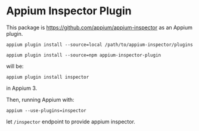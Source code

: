 # Appium Inspector Plugin

This package is https://github.com/appium/appium-inspector as an Appium plugin.

```
appium plugin install --source=local /path/to/appium-inspector/plugins
```

```
appium plugin install --source=npm appium-inspector-plugin
```

will be:

```
appium plugin install inspector
```

in Appium 3.


Then, running Appium with:

```
appium --use-plugins=inspector
```

let `/inspector` endpoint to provide appium inspector.